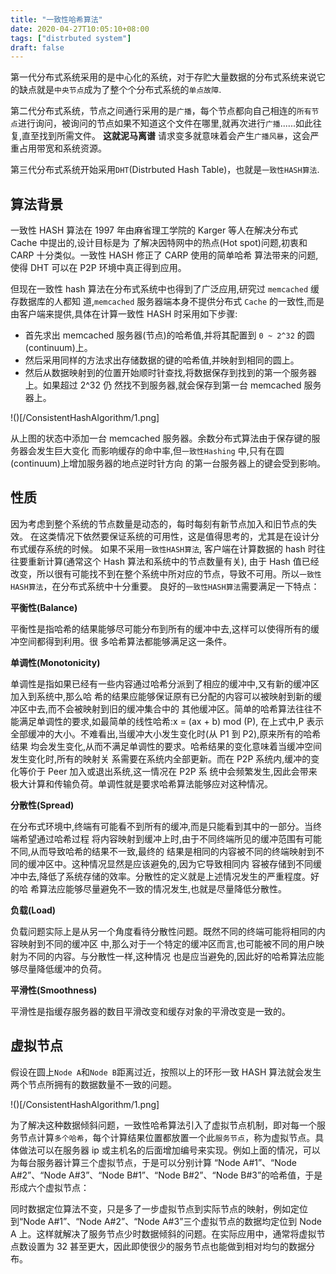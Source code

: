```yaml
---
title: "一致性哈希算法"
date: 2020-04-27T10:05:10+08:00
tags: ["distrbuted system"]
draft: false
---
```


第一代分布式系统采用的是中心化的系统，对于存贮大量数据的分布式系统来说它的缺点就是`中央节点`成为了整个个分布式系统的`单点故障`.

第二代分布式系统，节点之间通行采用的是`广播`，每个节点都向自己相连的`所有节点`进行询问，被询问的节点如果不知道这个文件在哪里,就再次进行`广播`......如此往复,直至找到所需文件。
**这就泥马离谱**
请求变多就意味着会产生`广播风暴`，这会严重占用带宽和系统资源。

第三代分布式系统开始采用`DHT`(Distrbuted Hash Table)，也就是`一致性HASH算法`.

## 算法背景

一致性 HASH 算法在 1997 年由麻省理工学院的 Karger 等人在解决分布式 Cache 中提出的,设计目标是为
了解决因特网中的热点(Hot spot)问题,初衷和 CARP 十分类似。一致性 HASH 修正了 CARP 使用的简单哈希
算法带来的问题,使得 DHT 可以在 P2P 环境中真正得到应用。

但现在一致性 hash 算法在分布式系统中也得到了广泛应用,研究过 `memcached` 缓存数据库的人都知
道,`memcached` 服务器端本身不提供分布式 `Cache` 的一致性,而是由客户端来提供,具体在计算一致性 HASH 时采用如下步骤:

- 首先求出 memcached 服务器(节点)的哈希值,并将其配置到 `0 ~ 2^32` 的圆(continuum)上。
- 然后采用同样的方法求出存储数据的键的哈希值,并映射到相同的圆上。
- 然后从数据映射到的位置开始顺时针查找,将数据保存到找到的第一个服务器上。如果超过 2^32 仍
  然找不到服务器,就会保存到第一台 memcached 服务器上。

!()[/ConsistentHashAlgorithm/1.png]

从上图的状态中添加一台 memcached 服务器。余数分布式算法由于保存键的服务器会发生巨大变化
而影响缓存的命中率,但`一致性Hashing` 中,只有在圆(continuum)上增加服务器的地点逆时针方向
的第一台服务器上的键会受到影响。

## 性质

因为考虑到整个系统的节点数量是动态的，每时每刻有新节点加入和旧节点的失效。
在这类情况下依然要保证系统的可用性，这是值得思考的，尤其是在设计分布式缓存系统的时候。
如果不采用`一致性HASH算法`, 客户端在计算数据的 hash 时往往要重新计算(通常这个 Hash 算法和系统中的节点数量有关),
由于 Hash 值已经改变，所以很有可能找不到在整个系统中所对应的节点，导致不可用。所以`一致性HASH算法`，在分布式系统中十分重要。
良好的`一致性HASH算法`需要满足一下特点：

**平衡性(Balance)**

平衡性是指哈希的结果能够尽可能分布到所有的缓冲中去,这样可以使得所有的缓冲空间都得到利用。很
多哈希算法都能够满足这一条件。

**单调性(Monotonicity)**

单调性是指如果已经有一些内容通过哈希分派到了相应的缓冲中,又有新的缓冲区加入到系统中,那么哈
希的结果应能够保证原有已分配的内容可以被映射到新的缓冲区中去,而不会被映射到旧的缓冲集合中的
其他缓冲区。简单的哈希算法往往不能满足单调性的要求,如最简单的线性哈希:x = (ax + b) mod (P),
在上式中,P 表示全部缓冲的大小。不难看出,当缓冲大小发生变化时(从 P1 到 P2),原来所有的哈希结果
均会发生变化,从而不满足单调性的要求。哈希结果的变化意味着当缓冲空间发生变化时,所有的映射关
系需要在系统内全部更新。而在 P2P 系统内,缓冲的变化等价于 Peer 加入或退出系统,这一情况在 P2P 系
统中会频繁发生,因此会带来极大计算和传输负荷。单调性就是要求哈希算法能够应对这种情况。

**分散性(Spread)**

在分布式环境中,终端有可能看不到所有的缓冲,而是只能看到其中的一部分。当终端希望通过哈希过程
将内容映射到缓冲上时,由于不同终端所见的缓冲范围有可能不同,从而导致哈希的结果不一致,最终的
结果是相同的内容被不同的终端映射到不同的缓冲区中。这种情况显然是应该避免的,因为它导致相同内
容被存储到不同缓冲中去,降低了系统存储的效率。分散性的定义就是上述情况发生的严重程度。好的哈
希算法应能够尽量避免不一致的情况发生,也就是尽量降低分散性。

**负载(Load)**

负载问题实际上是从另一个角度看待分散性问题。既然不同的终端可能将相同的内容映射到不同的缓冲区
中,那么对于一个特定的缓冲区而言,也可能被不同的用户映射为不同的内容。与分散性一样,这种情况
也是应当避免的,因此好的哈希算法应能够尽量降低缓冲的负荷。

**平滑性(Smoothness)**

平滑性是指缓存服务器的数目平滑改变和缓存对象的平滑改变是一致的。

## 虚拟节点

假设在圆上`Node A`和`Node B`距离过近，按照以上的环形一致 HASH 算法就会发生两个节点所拥有的数据数量不一致的问题。

!()[/ConsistentHashAlgorithm/1.png]

为了解决这种数据倾斜问题，一致性哈希算法引入了虚拟节点机制，即对每一个服务节点计算`多个哈希`，每个计算结果位置都放置一个此`服务节点`，称为虚拟节点。具体做法可以在服务器 ip 或主机名的后面增加编号来实现。例如上面的情况，可以为每台服务器计算三个虚拟节点，于是可以分别计算 “Node A#1”、“Node A#2”、“Node A#3”、“Node B#1”、“Node B#2”、“Node B#3”的哈希值，于是形成六个虚拟节点：

同时数据定位算法不变，只是多了一步虚拟节点到实际节点的映射，例如定位到“Node A#1”、“Node A#2”、“Node A#3”三个虚拟节点的数据均定位到 Node A 上。这样就解决了服务节点少时数据倾斜的问题。在实际应用中，通常将虚拟节点数设置为 32 甚至更大，因此即使很少的服务节点也能做到相对均匀的数据分布。
